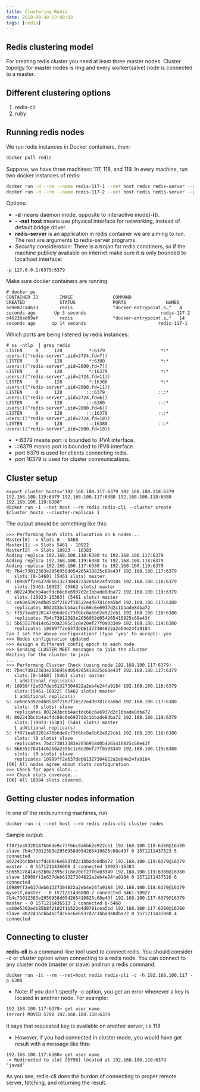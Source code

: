 ```yaml
---
title: Clustering Redis
date: 2019-09-30 13:08:03
tags: [redis]
---
```


## Redis clustering model
For creating redis cluster you need at least three master nodes. Cluster topolgy for master nodes is ring and every worker(salve) node is connected to a master. 


## Different clustering options
1. redis-cli
2. ruby

## Running redis nodes
We run redis instances in Docker containers, then:
```bash
docker pull redis
```

Suppose, we have three machines: 117, 118, and 119. In every machine, run two docker instances of redis:

```bash
docker run -d --rm --name redis-117-1 --net host redis redis-server --port 6379 --cluster-enabled yes --cluster-config-file nodes.conf --cluster-node-timeout 5000 --appendonly yes
docker run -d --rm --name redis-117-2 --net host redis redis-server --port 6380 --cluster-enabled yes --cluster-config-file nodes.conf --cluster-node-timeout 5000 --appendonly yes
```

Options: 
- **-d** means daemon mode, opposite to interactive mode(**-it**).
- **- -net host** means use physical interface for networking, instead of default bridge driver.
- **redis-server** is an application in redis container we are aiming to run. The rest are arguments to redis-server programs.
- *Security consideration*:
There is a trojan for redis conatiners, so if the machine publicly available on internet make sure it is only bounded to localhost interface:
```
-p 127.0.0.1:6379:6379
```

Make sure docker containers are running:
```
# docker ps
CONTAINER ID        IMAGE               COMMAND                  CREATED             STATUS              PORTS               NAMES
ae9e87cad613        redis               "docker-entrypoint.s…"   4 seconds ago       Up 3 seconds                            redis-117-2
b46238ad09af        redis               "docker-entrypoint.s…"   14 seconds ago      Up 14 seconds                           redis-117-1
```

Which ports are being listened by redis instances:
```
# ss -ntlp  | grep redis
LISTEN     0      128          *:6379                     *:*                   users:(("redis-server",pid=2724,fd=7))
LISTEN     0      128          *:6380                     *:*                   users:(("redis-server",pid=2800,fd=7))
LISTEN     0      128          *:16379                    *:*                   users:(("redis-server",pid=2724,fd=11))
LISTEN     0      128          *:16380                    *:*                   users:(("redis-server",pid=2800,fd=11))
LISTEN     0      128         :::6379                    :::*                   users:(("redis-server",pid=2724,fd=6))
LISTEN     0      128         :::6380                    :::*                   users:(("redis-server",pid=2800,fd=6))
LISTEN     0      128         :::16379                   :::*                   users:(("redis-server",pid=2724,fd=10))
LISTEN     0      128         :::16380                   :::*                   users:(("redis-server",pid=2800,fd=10))
```

- *:6379 means port is bounded to IPV4 interface.
- :::6379 means port is bounded to IPV6 interface.
- port 6379 is used for clients connecting redis.
- port 16379 is used for cluster communications.

## Cluster setup
```
export cluster_hosts="192.168.100.117:6379 192.168.100.118:6379  192.168.100.119:6379 192.168.100.117:6380 192.168.100.118:6380  192.168.100.119:6380"
docker run -i --net host --rm redis redis-cli --cluster create $cluster_hosts --cluster-replicas 1
```

The output should be something like this:
```
>>> Performing hash slots allocation on 6 nodes...
Master[0] -> Slots 0 - 5460
Master[1] -> Slots 5461 - 10922
Master[2] -> Slots 10923 - 16383
Adding replica 192.168.100.118:6380 to 192.168.100.117:6379
Adding replica 192.168.100.119:6380 to 192.168.100.118:6379
Adding replica 192.168.100.117:6380 to 192.168.100.119:6379
M: 7b4c73012383e2056958d054265410825c68e43f 192.168.100.117:6379
   slots:[0-5460] (5461 slots) master
M: 10989ff2e637deb61327304822a2eb4e24fa9184 192.168.100.118:6379
   slots:[5461-10922] (5462 slots) master
M: 802243bcbb4acfdc66c6e6937d2c1bbade8dba72 192.168.100.119:6379
   slots:[10923-16383] (5461 slots) master
S: ceb0e5392edb85b8f2182f1b522e4d0781cea5bd 192.168.100.117:6380
   replicates 802243bcbb4acfdc66c6e6937d2c1bbade8dba72
S: ff871ea93201476b6de9c73f6bc8a6b62e922cb1 192.168.100.118:6380
   replicates 7b4c73012383e2056958d054265410825c68e43f
S: 5b655178414c62b0a2395c1c8e20ef27f0a03349 192.168.100.119:6380
   replicates 10989ff2e637deb61327304822a2eb4e24fa9184
Can I set the above configuration? (type 'yes' to accept): yes
>>> Nodes configuration updated
>>> Assign a different config epoch to each node
>>> Sending CLUSTER MEET messages to join the cluster
Waiting for the cluster to join
...
>>> Performing Cluster Check (using node 192.168.100.117:6379)
M: 7b4c73012383e2056958d054265410825c68e43f 192.168.100.117:6379
   slots:[0-5460] (5461 slots) master
   1 additional replica(s)
M: 10989ff2e637deb61327304822a2eb4e24fa9184 192.168.100.118:6379
   slots:[5461-10922] (5462 slots) master
   1 additional replica(s)
S: ceb0e5392edb85b8f2182f1b522e4d0781cea5bd 192.168.100.117:6380
   slots: (0 slots) slave
   replicates 802243bcbb4acfdc66c6e6937d2c1bbade8dba72
M: 802243bcbb4acfdc66c6e6937d2c1bbade8dba72 192.168.100.119:6379
   slots:[10923-16383] (5461 slots) master
   1 additional replica(s)
S: ff871ea93201476b6de9c73f6bc8a6b62e922cb1 192.168.100.118:6380
   slots: (0 slots) slave
   replicates 7b4c73012383e2056958d054265410825c68e43f
S: 5b655178414c62b0a2395c1c8e20ef27f0a03349 192.168.100.119:6380
   slots: (0 slots) slave
   replicates 10989ff2e637deb61327304822a2eb4e24fa9184
[OK] All nodes agree about slots configuration.
>>> Check for open slots...
>>> Check slots coverage...
[OK] All 16384 slots covered.
```


## Getting cluster nodes information
In one of the redis running machines, run

```
docker run -i --net host --rm redis redis-cli cluster nodes
```
Sample output:
```
ff871ea93201476b6de9c73f6bc8a6b62e922cb1 192.168.100.118:6380@16380 slave 7b4c73012383e2056958d054265410825c68e43f 0 1571211437523 5 connected
802243bcbb4acfdc66c6e6937d2c1bbade8dba72 192.168.100.119:6379@16379 master - 0 1571211436000 3 connected 10923-16383
5b655178414c62b0a2395c1c8e20ef27f0a03349 192.168.100.119:6380@16380 slave 10989ff2e637deb61327304822a2eb4e24fa9184 0 1571211437526 6 connected
10989ff2e637deb61327304822a2eb4e24fa9184 192.168.100.118:6379@16379 myself,master - 0 1571211436000 2 connected 5461-10922
7b4c73012383e2056958d054265410825c68e43f 192.168.100.117:6379@16379 master - 0 1571211436513 1 connected 0-5460
ceb0e5392edb85b8f2182f1b522e4d0781cea5bd 192.168.100.117:6380@16380 slave 802243bcbb4acfdc66c6e6937d2c1bbade8dba72 0 1571211437000 4 connected
```

## Connecting to cluster
**redis-cli** is a command-line tool used to connect redis. You should consider *-c* or *cluster* option when connecting to a redis node. You can connect to any cluster node (master or slave) and run a redis command:
```
docker run -it --rm --net=host redis redis-cli -c -h 192.168.100.117 -p 6380
```

- Note: If you don't specify -c option, you get an error whenever a key is located in another node. For example:
```bash
192.168.100.117:6379> get user_name
(error) MOVED 5798 192.168.100.118:6379
```
 It says that requested key is available on another server, i.e 118

- However, if you had connected in cluster mode, you would have get result with a message like this:
```
192.168.100.117:6380> get user_name
-> Redirected to slot [5798] located at 192.168.100.118:6379
"javad"
```
 As you see, redis-cli does the burdon of connecting to proper remote server, fetching, and returning the result.